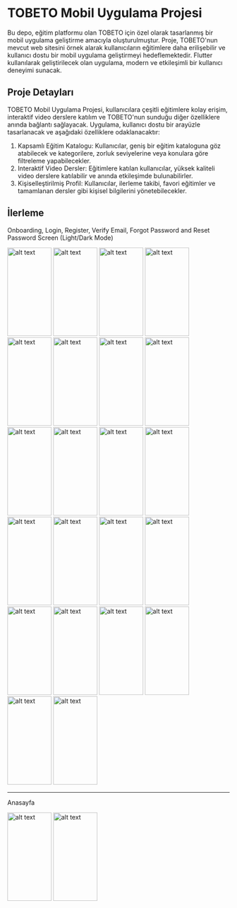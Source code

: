 # TOBETO Mobil Uygulama Projesi

Bu depo, eğitim platformu olan TOBETO için özel olarak tasarlanmış bir mobil uygulama geliştirme amacıyla oluşturulmuştur. Proje, TOBETO'nun mevcut web sitesini örnek alarak kullanıcıların eğitimlere daha erilişebilir ve kullanıcı dostu bir mobil uygulama geliştirmeyi hedeflemektedir. Flutter kullanılarak geliştirilecek olan uygulama, modern ve etkileşimli bir kullanıcı deneyimi sunacak.

## Proje Detayları

TOBETO Mobil Uygulama Projesi, kullanıcılara çeşitli eğitimlere kolay erişim, interaktif video derslere katılım ve TOBETO'nun sunduğu diğer özelliklere anında bağlantı sağlayacak. Uygulama, kullanıcı dostu bir arayüzle tasarlanacak ve aşağıdaki özelliklere odaklanacaktır:

1. Kapsamlı Eğitim Katalogu: Kullanıcılar, geniş bir eğitim kataloguna göz atabilecek ve kategorilere, zorluk seviyelerine veya konulara göre filtreleme yapabilecekler.
2. Interaktif Video Dersler: Eğitimlere katılan kullanıcılar, yüksek kaliteli video derslere katılabilir ve anında etkileşimde bulunabilirler.
3. Kişiselleştirilmiş Profil: Kullanıcılar, ilerleme takibi, favori eğitimler ve tamamlanan dersler gibi kişisel bilgilerini yönetebilecekler.

## İlerleme

Onboarding, Login, Register, Verify Email, Forgot Password and Reset Password Screen (Light/Dark Mode)

<img src="https://github.com/ozlemkayyaa/TobetoApp/assets/126676960/9eb44f60-e23a-4c50-94b1-af0295b98718" alt="alt text" width="100" height="200">
<img src="https://github.com/ozlemkayyaa/TobetoApp/assets/126676960/cdf325de-abe7-49a0-be72-0b1f7d15ae89" alt="alt text" width="100" height="200">
<img src="https://github.com/ozlemkayyaa/TobetoApp/assets/126676960/0fffd863-d721-48ef-b28d-8810840802c1" alt="alt text" width="100" height="200">
<img src="https://github.com/ozlemkayyaa/TobetoApp/assets/126676960/6e056137-6f0e-4d26-b31d-64e37a3456c5" alt="alt text" width="100" height="200">
<img src="https://github.com/ozlemkayyaa/TobetoApp/assets/126676960/3c57fcc0-2393-4700-bbd1-1a86df21ef9f" alt="alt text" width="100" height="200">
<img src="https://github.com/ozlemkayyaa/TobetoApp/assets/126676960/cdaf2de0-f78f-4fe3-9e76-a7c9dd57e87a" alt="alt text" width="100" height="200">
<img src="https://github.com/ozlemkayyaa/TobetoApp/assets/126676960/29c94a8e-b7d8-4c1e-a296-30f895b3c246" alt="alt text" width="100" height="200">
<img src="https://github.com/ozlemkayyaa/TobetoApp/assets/126676960/b8d1f4da-2faa-4fb4-9148-99eb8fde8829" alt="alt text" width="100" height="200">
<img src="https://github.com/ozlemkayyaa/TobetoApp/assets/126676960/38a9bb37-8718-49d1-a0f5-637ae8b00936" alt="alt text" width="100" height="200">
<img src="https://github.com/ozlemkayyaa/TobetoApp/assets/126676960/7ac4c96f-c14b-45e6-985a-eb2f85296a86" alt="alt text" width="100" height="200">
<img src="https://github.com/ozlemkayyaa/TobetoApp/assets/126676960/d29d8220-0899-4e59-9c28-60f1b63634dc" alt="alt text" width="100" height="200">
<img src="https://github.com/ozlemkayyaa/TobetoApp/assets/126676960/d8aecc9a-7f81-4615-957b-1b469f5d6847" alt="alt text" width="100" height="200">
<img src="https://github.com/ozlemkayyaa/TobetoApp/assets/126676960/3f7e4220-33b5-44f9-abf1-ad831c3a372e" alt="alt text" width="100" height="200">
<img src="https://github.com/ozlemkayyaa/TobetoApp/assets/126676960/f354eddd-2487-426a-9783-751e4c724568" alt="alt text" width="100" height="200">
<img src="https://github.com/ozlemkayyaa/TobetoApp/assets/126676960/cc786c60-1cf6-4b17-9a5a-f2bee933bd90e" alt="alt text" width="100" height="200">
<img src="https://github.com/ozlemkayyaa/TobetoApp/assets/126676960/942c155b-c177-4882-b660-8b7069210443" alt="alt text" width="100" height="200">
<img src="https://github.com/ozlemkayyaa/TobetoApp/assets/126676960/6b795d2b-c055-4fb5-830b-3e940f740966" alt="alt text" width="100" height="200">
<img src="https://github.com/ozlemkayyaa/TobetoApp/assets/126676960/92bf7105-86fe-4f82-97d5-bda8152715b3" alt="alt text" width="100" height="200">
<img src="https://github.com/ozlemkayyaa/TobetoApp/assets/126676960/0d4c3014-281f-4d51-a446-a5660a19dcc9" alt="alt text" width="100" height="200">
<img src="https://github.com/ozlemkayyaa/TobetoApp/assets/126676960/51e44425-7128-425f-bac9-aad75cc48437" alt="alt text" width="100" height="200">
<img src="https://github.com/ozlemkayyaa/TobetoApp/assets/126676960/3b86b713-376a-4017-83de-57d1169427a0" alt="alt text" width="100" height="200">
<img src="https://github.com/ozlemkayyaa/TobetoApp/assets/126676960/4f4ea220-f64d-4255-a6eb-a5dc94d9cde5" alt="alt text" width="100" height="200">

<hr>

Anasayfa

<img src="https://github.com/ozlemkayyaa/TobetoApp/assets/126676960/203b58bc-391d-4668-889e-05acb79a3a68" alt="alt text" width="100" height="200">
<img src="https://github.com/ozlemkayyaa/TobetoApp/assets/126676960/1c8ceb3f-949f-476a-aa31-1870de0d6383" alt="alt text" width="100" height="200">





